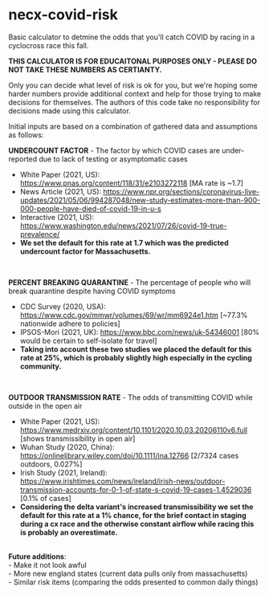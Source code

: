 # necx-covid-risk
Basic calculator to detmine the odds that you'll catch COVID by racing in a cyclocross race this fall.

<b>THIS CALCULATOR IS FOR EDUCAITONAL PURPOSES ONLY - PLEASE DO NOT TAKE THESE NUMBERS AS CERTIANTY.</b>

Only you can decide what level of risk is ok for you, but we're hoping some harder numbers provide additional context and help for those trying to make decisions for themselves. The authors of this code take no responsibility for decisions made using this calculator.

Initial inputs are based on a combination of gathered data and assumptions as follows:

<b>UNDERCOUNT FACTOR</b> - The factor by which COVID cases are under-reported due to lack of testing or asymptomatic cases </br>
- White Paper (2021, US): https://www.pnas.org/content/118/31/e2103272118 [MA rate is ~1.7]  </br>
- News Article (2021, US): https://www.npr.org/sections/coronavirus-live-updates/2021/05/06/994287048/new-study-estimates-more-than-900-000-people-have-died-of-covid-19-in-u-s  </br>
- Interactive (2021, US): https://www.washington.edu/news/2021/07/26/covid-19-true-prevalence/  </br>
- <b>We set the default for this rate at 1.7 which was the predicted undercount factor for Massachusetts.</b></br>
</br>

<b>PERCENT BREAKING QUARANTINE</b> - The percentage of people who will break quarantine despite having COVID symptoms </br>
- CDC Survey (2020, USA): https://www.cdc.gov/mmwr/volumes/69/wr/mm6924e1.htm [~77.3% nationwide adhere to policies] </br>
- IPSOS-Mori (2021, UK): https://www.bbc.com/news/uk-54346001 [80% would be certain to self-isolate for travel] </br>
- <b>Taking into account these two studies we placed the default for this rate at 25%, which is probably slightly high especially in the cycling community.</b></br>
</br>

<b>OUTDOOR TRANSMISSION RATE</b> - The odds of transmitting COVID while outside in the open air </br>
- White Paper (2021, US): https://www.medrxiv.org/content/10.1101/2020.10.03.20206110v6.full [shows transmissibility in open air] </br>
- Wuhan Study (2020, China): https://onlinelibrary.wiley.com/doi/10.1111/ina.12766 [2/7324 cases outdoors, 0.027%] </br>
- Irish Study (2021, Ireland): https://www.irishtimes.com/news/ireland/irish-news/outdoor-transmission-accounts-for-0-1-of-state-s-covid-19-cases-1.4529036 [0.1% of cases] </br>
- <b>Considering the delta variant's increased transmissibility we set the default for this rate at a 1% chance, for the brief contact in staging during a cx race and the otherwise constant airflow while racing this is probably an overestimate. </b></br>
</br>
<b>Future additions</b>: </br>
- Make it not look awful </br>
- More new england states (current data pulls only from massachusetts) </br>
- Similar risk items (comparing the odds presented to common daily things) </br>
